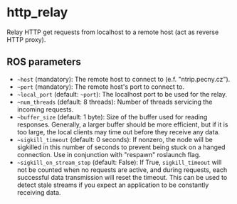 # http\_relay

Relay HTTP get requests from localhost to a remote host (act as reverse HTTP proxy).

## ROS parameters
- `~host` (mandatory): The remote host to connect to (e.f. "ntrip.pecny.cz").
- `~port` (mandatory): The remote host's port to connect to.
- `~local_port` (default: `~port`): The localhost port to be used for the relay.
- `~num_threads` (default: 8 threads): Number of threads servicing the incoming requests.
- `~buffer_size` (default: 1 byte): Size of the buffer used for reading responses. Generally, a larger buffer should be more efficient, but if it is too large, the local clients may time out before they receive any data.
- `~sigkill_timeout` (default: 0 seconds): If nonzero, the node will be sigkilled in this number of seconds to prevent being stuck on a hanged connection. Use in conjunction with "respawn" roslaunch flag.
- `~sigkill_on_stream_stop` (default: False): If True, `sigkill_timeout` will not be counted when no requests are active, and during requests, each successful data transmission will reset the timeout. This can be used to detect stale streams if you expect an application to be constantly receiving data.